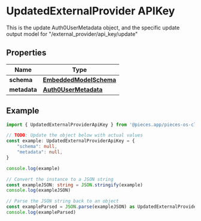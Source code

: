 
# UpdatedExternalProvider APIKey

This is the update Auth0UserMetadata object, and the specific update output model for \"/external_provider/api_key/update\"

## Properties

Name | Type
------------ | -------------
**schema** | [**EmbeddedModelSchema**](EmbeddedModelSchema)
**metadata** | [**Auth0UserMetadata**](Auth0UserMetadata)

## Example

```typescript
import { UpdatedExternalProviderApiKey } from '@pieces.app/pieces-os-client'

// TODO: Update the object below with actual values
const example: UpdatedExternalProviderApiKey = {
    "schema": null,
    "metadata": null,
}

console.log(example)

// Convert the instance to a JSON string
const exampleJSON: string = JSON.stringify(example)
console.log(exampleJSON)

// Parse the JSON string back to an object
const exampleParsed = JSON.parse(exampleJSON) as UpdatedExternalProviderApiKey
console.log(exampleParsed)
```


